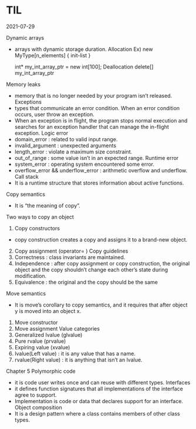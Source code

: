 # TIL

2021-07-29

Dynamic arrays
-	arrays with dynamic storage duration.
Allocation
Ex) new MyType[n_elements] { init-list }

    int* my_int_array_ptr = new int[100];
Deallocation
delete[] my_int_array_ptr

Memory leaks
-	memory that is no longer needed by your program isn’t released.
Exceptions
-	types that communicate an error condition. When an error condition occurs, user throw an exception.
-	When an exception is in flight, the program stops normal execution and searches for an exception handler that can manage the in-flight exception.
 Logic error
- domain_error : related to valid input range.
- invalid_argument : unexpected arguments
- length_error : violate a maximum size constraint. 
- out_of_range : some value isn’t in an expected range.
Runtime error
- system_error : operating system encountered some error.
- overflow_error && underflow_error : arithmetic overflow and underflow.
Call stack
-	It is a runtime structure that stores information about active functions.  


Copy semantics
-	It is “the meaning of copy”.

Two ways to copy an object
1.	Copy constructors
- copy construction creates a copy and assigns it to a brand-new object.
2.	Copy assignment (operator= )
Copy guidelines
1.	Correctness : class invariants are maintained.
2.	Independence : after copy assignment or copy construction, the original object and the copy shouldn’t change each other’s state during modification.
3.	Equivalence : the original and the copy should be the same

Move semantics
-	It is move’s corollary to copy semantics, and it requires that after object y is moved into an object x.
1.	Move constructor
2.	Move assignment
Value categories
1.	Generalized Ivalue (glvalue)
2.	Pure rvalue (prvalue)
3.	Expiring value (xvalue)
4.	lvalue(Left value) : it is any value that has a name.
5.	rvalue(Right value) : it is anything that isn’t an lvalue.


Chapter 5
Polymorphic code
-	it is code user writes once and can reuse with different types.
Interfaces
-	it defines function signatures that all implementations of the interface agree to support.
-	Implementation is code or data that declares support for an interface.
Object composition
-	It is a design pattern where a class contains members of other class types.
